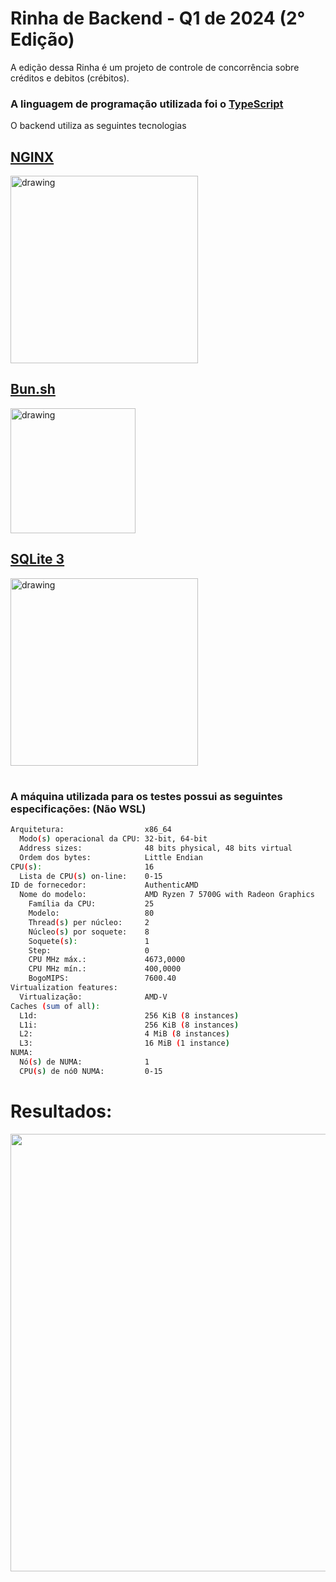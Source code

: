# Rinha de Backend - Q1 de 2024 (2° Edição)

A edição dessa Rinha é um projeto de controle de concorrência sobre créditos e debitos (crébitos).

### A linguagem de programação utilizada foi o [TypeScript](https://www.typescriptlang.org)

O backend utiliza as seguintes tecnologias

## [NGINX](https://www.nginx.com)
<img src="https://1.bp.blogspot.com/-7BqYl5lhvBg/Wh-p4mABnYI/AAAAAAAABGI/nhlUdr-AvaQ4M4P8yRyEwWbZ9R4ulEdQgCLcBGAs/s1600/NGINX_logo_rgb-01.png" alt="drawing" width="300"/>

## [Bun.sh](https://bun.sh)
<div style="flex-direction: row;">
    <img src="https://bun.sh/logo.svg" alt="drawing" width="200"/>
</div>

## [SQLite 3]()
<img src="https://upload.wikimedia.org/wikipedia/commons/thumb/3/38/SQLite370.svg/2560px-SQLite370.svg.png" alt="drawing" width="300"/>

#

### A máquina utilizada para os testes possui as seguintes especificações: (Não WSL)

```sh
Arquitetura:                  x86_64
  Modo(s) operacional da CPU: 32-bit, 64-bit
  Address sizes:              48 bits physical, 48 bits virtual
  Ordem dos bytes:            Little Endian
CPU(s):                       16
  Lista de CPU(s) on-line:    0-15
ID de fornecedor:             AuthenticAMD
  Nome do modelo:             AMD Ryzen 7 5700G with Radeon Graphics
    Família da CPU:           25
    Modelo:                   80
    Thread(s) per núcleo:     2
    Núcleo(s) por soquete:    8
    Soquete(s):               1
    Step:                     0
    CPU MHz máx.:             4673,0000
    CPU MHz mín.:             400,0000
    BogoMIPS:                 7600.40
Virtualization features:      
  Virtualização:              AMD-V
Caches (sum of all):          
  L1d:                        256 KiB (8 instances)
  L1i:                        256 KiB (8 instances)
  L2:                         4 MiB (8 instances)
  L3:                         16 MiB (1 instance)
NUMA:                         
  Nó(s) de NUMA:              1
  CPU(s) de nó0 NUMA:         0-15
```

# Resultados:

<img src="https://i.imgur.com/BzfF8GK.png" width=700>